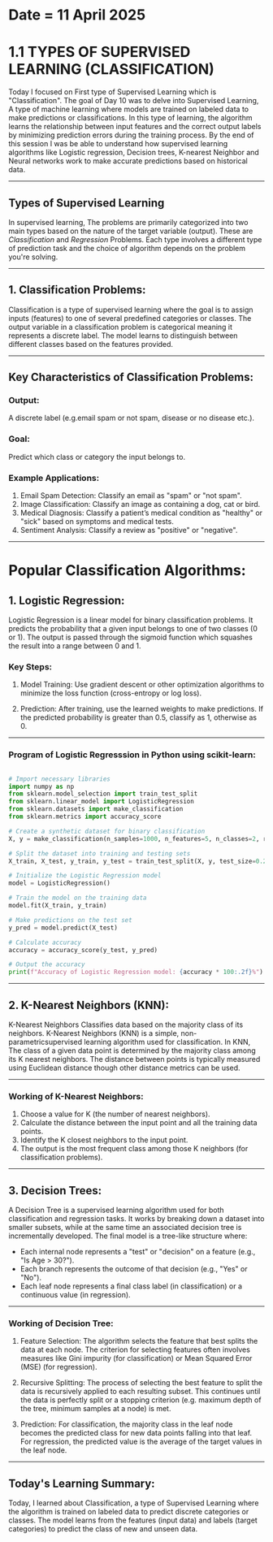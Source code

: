 # Date = 11 April 2025
# 1.1 TYPES OF SUPERVISED LEARNING (CLASSIFICATION)
Today I focused on First type of Supervised Learning which is "Classification".
The goal of Day 10 was to delve into Supervised Learning, A type of machine learning where models are trained on labeled data to make predictions or classifications. In this type of learning, the algorithm learns the relationship between input features and the correct output labels by minimizing prediction errors during the training process. By the end of this session I was be able to understand how supervised learning algorithms like Logistic regression, Decision trees, K-nearest Neighbor and Neural networks work to make accurate predictions based on historical data.

---

## Types of Supervised Learning

In supervised learning, The problems are primarily categorized into two main types based on the nature of the target variable (output). 
These are *Classification* and *Regression* Problems. Each type involves a different type of prediction task and the choice of algorithm depends on the problem you're solving.

---

## 1. Classification Problems:
Classification is a type of supervised learning where the goal is to assign inputs (features) to one of several predefined categories or classes. The output variable in a classification problem is categorical meaning it represents a discrete label. The model learns to distinguish between different classes based on the features provided.

---

## Key Characteristics of Classification Problems:

### Output: 
A discrete label (e.g.email spam or not spam, disease or no disease etc.).

### Goal: 
Predict which class or category the input belongs to.

### Example Applications:

1. Email Spam Detection: Classify an email as "spam" or "not spam".
2. Image Classification: Classify an image as containing a dog, cat or bird.
3. Medical Diagnosis: Classify a patient’s medical condition as "healthy" or "sick" based on symptoms and medical tests.
4. Sentiment Analysis: Classify a review as "positive" or "negative".

---

# Popular Classification Algorithms:

## 1. Logistic Regression:
Logistic Regression is a linear model for binary classification problems. It predicts the probability that a given input belongs to one of two classes (0 or 1). The output is passed through the sigmoid function which squashes the result into a range between 0 and 1.

### Key Steps:
1. Model Training: Use gradient descent or other optimization algorithms to minimize the loss function (cross-entropy or log loss).

2. Prediction: After training, use the learned weights to make predictions. If the predicted probability is greater than 0.5, classify as 1, otherwise as 0.

---

### Program of Logistic Regresssion in Python using scikit-learn:

```python

# Import necessary libraries
import numpy as np
from sklearn.model_selection import train_test_split
from sklearn.linear_model import LogisticRegression
from sklearn.datasets import make_classification
from sklearn.metrics import accuracy_score

# Create a synthetic dataset for binary classification
X, y = make_classification(n_samples=1000, n_features=5, n_classes=2, random_state=42)

# Split the dataset into training and testing sets
X_train, X_test, y_train, y_test = train_test_split(X, y, test_size=0.2, random_state=42)

# Initialize the Logistic Regression model
model = LogisticRegression()

# Train the model on the training data
model.fit(X_train, y_train)

# Make predictions on the test set
y_pred = model.predict(X_test)

# Calculate accuracy
accuracy = accuracy_score(y_test, y_pred)

# Output the accuracy
print(f"Accuracy of Logistic Regression model: {accuracy * 100:.2f}%")


```

---


## 2. K-Nearest Neighbors (KNN): 
K-Nearest Neighbors Classifies data based on the majority class of its neighbors.
K-Nearest Neighbors (KNN) is a simple, non-parametricsupervised learning algorithm used for classification. In KNN, The class of a given data point is determined by the majority class among its K nearest neighbors. The distance between points is typically measured using Euclidean distance though other distance metrics can be used.

---

### Working of K-Nearest Neighbors:

1. Choose a value for K (the number of nearest neighbors).
2. Calculate the distance between the input point and all the training data points.
3. Identify the K closest neighbors to the input point.
4. The output is the most frequent class among those K neighbors (for classification problems).

---

## 3. Decision Trees: 
A Decision Tree is a supervised learning algorithm used for both classification and regression tasks. It works by breaking down a dataset into smaller subsets, while at the same time an associated decision tree is incrementally developed.
The final model is a tree-like structure where:
- Each internal node represents a "test" or "decision" on a feature (e.g., "Is Age > 30?").
- Each branch represents the outcome of that decision (e.g., "Yes" or "No").
- Each leaf node represents a final class label (in classification) or a continuous value (in regression).

---

### Working of Decision Tree:

1. Feature Selection: The algorithm selects the feature that best splits the data at each node. The criterion for selecting features often involves measures like Gini impurity (for classification) or Mean Squared Error (MSE) (for regression).

2. Recursive Splitting: The process of selecting the best feature to split the data is recursively applied to each resulting subset. This continues until the data is perfectly split or a stopping criterion (e.g. maximum depth of the tree, minimum samples at a node) is met.

3. Prediction: For classification, the majority class in the leaf node becomes the predicted class for new data points falling into that leaf. For regression, the predicted value is the average of the target values in the leaf node.

---

## Today's Learning Summary:
Today, I learned about Classification, a type of Supervised Learning where the algorithm is trained on labeled data to predict discrete categories or classes. The model learns from the features (input data) and labels (target categories) to predict the class of new and unseen data.